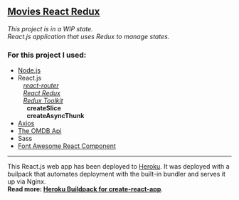 [Movies React Redux](https://smg-movies-redux.herokuapp.com/)
---

_This project is in a WIP state._  
_React.js application that uses Redux to manage states._
<h3>For this project I used:</h3>  

- [Node.js](https://nodejs.org)
- React.js  
&nbsp;&nbsp; *[react-router](https://github.com/remix-run/react-router/blob/main/docs/getting-started/tutorial.md)*  
&nbsp;&nbsp; *[React Redux](https://react-redux.js.org/)*  
&nbsp;&nbsp; *[Redux Toolkit](https://redux-toolkit.js.org/)*  
&nbsp;&nbsp;&nbsp;&nbsp; **createSlice**  
&nbsp;&nbsp;&nbsp;&nbsp; **createAsyncThunk**
- [Axios](https://www.npmjs.com/package/axios)
- [The OMDB Api](https://www.omdbapi.com/)
- Sass
- [Font Awesome React Component](https://fontawesome.com/v5/docs/web/use-with/react)

---

This React.js web app has been deployed to [Heroku](https://devcenter.heroku.com/start). It was deployed with a builpack that automates deployment with the built-in bundler and serves it up via Nginx.  
**Read more: [Heroku Buildpack for create-react-app](https://github.com/mars/create-react-app-buildpack)**.